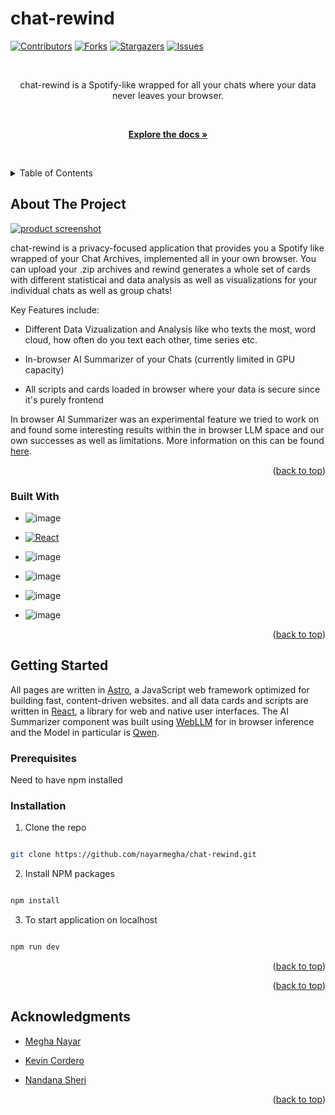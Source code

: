 
#  chat-rewind

<!-- Improved compatibility of back to top link: See: https://github.com/othneildrew/Best-README-Template/pull/73 -->

<a  id="readme-top"></a>

<!--

*** Thanks for checking out the Best-README-Template. If you have a suggestion

*** that would make this better, please fork the repo and create a pull request

*** or simply open an issue with the tag "enhancement".

*** Don't forget to give the project a star!

*** Thanks again! Now go create something AMAZING! :D

-->

  
  
  

<!-- PROJECT SHIELDS -->

<!--

*** I'm using markdown "reference style" links for readability.

*** Reference links are enclosed in brackets [ ] instead of parentheses ( ).

*** See the bottom of this document for the declaration of the reference variables

*** for contributors-url, forks-url, etc. This is an optional, concise syntax you may use.

*** https://www.markdownguide.org/basic-syntax/#reference-style-links

-->

[![Contributors][contributors-shield]][contributors-url]
[![Forks][forks-shield]][forks-url]
[![Stargazers][stars-shield]][stars-url]
[![Issues][issues-shield]][issues-url]

  

<!-- PROJECT LOGO -->

<br  />

<div  align="center">

  

<p  align="center">

chat-rewind is a Spotify-like wrapped for all your chats where your data never leaves your browser.

<br  />

<a  href="[https://github.com/nayarmegha/chat-rewind]"><strong>Explore the docs »</strong></a>

<br  />

</p>

</div>

  
  
  

<!-- TABLE OF CONTENTS -->

<details>

<summary>Table of Contents</summary>

<ol>

<li>

<a  href="#about-the-project">About The Project</a>

<ul>

<li><a  href="#built-with">Built With</a></li>

</ul>

</li>

<li>

<a  href="#getting-started">Getting Started</a>

<ul>

<li><a  href="#prerequisites">Prerequisites</a></li>

<li><a  href="#installation">Installation</a></li>

</ul>

</li>

<li><a  href="#acknowledgments">Acknowledgments</a></li>

</ol>

</details>

  
  
  

<!-- ABOUT THE PROJECT -->

##  About The Project

  

[![product screenshot](https://github.com/user-attachments/assets/0e982a5d-2ca3-457a-b3c1-96f981d068ac)](https://r3wind.chat/)

  

chat-rewind is a privacy-focused application that provides you a Spotify like wrapped of your Chat Archives, implemented all in your own browser. You can upload your .zip archives and rewind generates a whole set of cards with different statistical and data analysis as well as visualizations for your individual chats as well as group chats!

  

Key Features include:

* Different Data Vizualization and Analysis like who texts the most, word cloud, how often do you text each other, time series etc.

* In-browser AI Summarizer of your Chats (currently limited in GPU capacity)

* All scripts and cards loaded in browser where your data is secure since it's purely frontend

In browser AI Summarizer was an experimental feature we tried to work on and found some interesting results within the in browser LLM space and our own successes as well as limitations. More information on this can be found [here](https://docs.google.com/document/d/1K1A53-LPi7SbWrDTLjdy9eu0pzfS0EKE6kVRq_fn8WY/edit?usp=sharing).
  

<p  align="right">(<a  href="#readme-top">back to top</a>)</p>


###  Built With

*  ![image](https://img.shields.io/badge/Astro-0C1222?style=for-the-badge&logo=astro&logoColor=FDFDFE)

*  [![React][React.js]][React-url]

*  ![image](https://img.shields.io/badge/Vercel-000000?style=for-the-badge&logo=vercel&logoColor=white)

*  ![image](https://img.shields.io/badge/TypeScript-007ACC?style=for-the-badge&logo=typescript&logoColor=white)

*  ![image](https://img.shields.io/badge/Figma-F24E1E?style=for-the-badge&logo=figma&logoColor=white)

*  ![image](  https://img.shields.io/badge/-HuggingFace-FDEE21?style=for-the-badge&logo=HuggingFace&logoColor=black)

  
  

<p  align="right">(<a  href="#readme-top">back to top</a>)</p>

<!-- GETTING STARTED -->

##  Getting Started
All pages are written in [Astro](https://astro.build/), a JavaScript web framework optimized for building fast, content-driven websites. and all data cards and scripts are written in [React](https://react.dev/), a library for web and native user interfaces. The AI Summarizer component was built using [WebLLM](https://webllm.mlc.ai/) for in browser inference and the Model in particular is [Qwen](https://huggingface.co/Qwen).
  

###  Prerequisites

Need to have npm installed


###  Installation

  

1. Clone the repo

```sh

git clone https://github.com/nayarmegha/chat-rewind.git

```

2. Install NPM packages

```sh

npm install

```

3. To start application on localhost

```js

npm run dev

```

<p  align="right">(<a  href="#readme-top">back to top</a>)</p>

  

<p  align="right">(<a  href="#readme-top">back to top</a>)</p>


<!-- ACKNOWLEDGMENTS -->

##  Acknowledgments

*  [Megha Nayar](https://meghanayar.com/)

*  [Kevin Cordero](https://olympicene.dev/)

*  [Nandana Sheri](https://nandana.dev/)


<p  align="right">(<a  href="#readme-top">back to top</a>)</p>

  
<!-- MARKDOWN LINKS & IMAGES -->

<!-- https://www.markdownguide.org/basic-syntax/#reference-style-links -->

[contributors-shield]:  https://img.shields.io/github/contributors/nayarmegha/chat-rewind.svg?style=for-the-badge

[contributors-url]:  https://github.com/nayarmegha/chat-rewind/graphs/contributors

[forks-shield]:  https://img.shields.io/github/forks/nayarmegha/chat-rewind.svg?style=for-the-badge

[forks-url]:  https://github.com/nayarmegha/chat-rewind/network/members

[stars-shield]:  https://img.shields.io/github/stars/nayarmegha/chat-rewind.svg?style=for-the-badge

[stars-url]:  https://github.com/nayarmegha/chat-rewind/stargazers

[issues-shield]:  https://img.shields.io/github/issues/nayarmegha/chat-rewind.svg?style=for-the-badge

[issues-url]:  https://github.com/nayarmegha/chat-rewind/issues

[license-shield]:  https://img.shields.io/github/license/nayarmegha/chat-rewind.svg?style=for-the-badge

[license-url]:  https://github.com/nayarmegha/chat-rewind/blob/master/LICENSE.txt

[linkedin-shield]:  https://img.shields.io/badge/-LinkedIn-black.svg?style=for-the-badge&logo=linkedin&colorB=555

[linkedin-url]:  https://linkedin.com/in/linkedin_username

[product-screenshot]:  images/screenshot.png

[Next.js]:  https://img.shields.io/badge/next.js-000000?style=for-the-badge&logo=nextdotjs&logoColor=white

[Next-url]:  https://nextjs.org/

[React.js]:  https://img.shields.io/badge/React-20232A?style=for-the-badge&logo=react&logoColor=61DAFB

[React-url]:  https://reactjs.org/

[Vue.js]:  https://img.shields.io/badge/Vue.js-35495E?style=for-the-badge&logo=vuedotjs&logoColor=4FC08D

[Vue-url]:  https://vuejs.org/

[Angular.io]:  https://img.shields.io/badge/Angular-DD0031?style=for-the-badge&logo=angular&logoColor=white

[Angular-url]:  https://angular.io/

[Svelte.dev]:  https://img.shields.io/badge/Svelte-4A4A55?style=for-the-badge&logo=svelte&logoColor=FF3E00

[Svelte-url]:  https://svelte.dev/

[Laravel.com]:  https://img.shields.io/badge/Laravel-FF2D20?style=for-the-badge&logo=laravel&logoColor=white

[Laravel-url]:  https://laravel.com

[Bootstrap.com]:  https://img.shields.io/badge/Bootstrap-563D7C?style=for-the-badge&logo=bootstrap&logoColor=white

[Bootstrap-url]:  https://getbootstrap.com

[JQuery.com]:  https://img.shields.io/badge/jQuery-0769AD?style=for-the-badge&logo=jquery&logoColor=white

[JQuery-url]:  https://jquery.com
